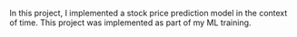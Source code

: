 In this project, I implemented a stock price prediction model in the context of time. This project was implemented as part of my ML training.
